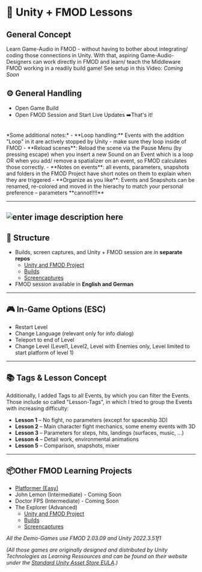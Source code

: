 
# 🎵 Unity + FMOD Lessons

## General Concept
Learn Game-Audio in FMOD - without having to bother about integrating/ coding those connections in Unity.
With that, aspiring Game-Audio-Designers can work directly in FMOD and learn/ teach the Middleware FMOD working in a readily build game!
See setup in this Video:
*Coming Soon*



## ⚙️ General Handling
- Open Game Build 
-  Open FMOD Session and Start Live Updates
➡️That's it!
<br> 
*Some additional notes:*
- **Loop handling:** Events with the addition "Loop" in it are actively stopped by Unity - make sure they loop inside of FMOD
- **Reload scenes**: Reload the scene via the Pause Menu (by pressing escape) when you insert a new Sound on an Event which is a loop OR when you add/ remove a spatializer on an event, so FMOD calculates those correctly.
- **Notes on events**: all events, parameters, snapshots and folders in the FMOD Project have short notes on them to explain when they are triggered  
- **Organize as you like**: Events and Snapshots can be renamed, re-colored and moved in the hierachy to match your personal preference – parameters **cannot!!!!**  

---
![enter image description here](https://learn.unity.com/_next/image?url=https://unity-connect-prd.storage.googleapis.com/20190219/learn/images/e421863d-d0b9-4fdf-9134-2f55c51287e9_Project_and_Tutorials_3D_Game_Kit_1920x1080_Tutorial_2.jpg&w=384&q=75)
---

## 📂 Structure
- Builds, screen captures, and Unity + FMOD session are in **separate repos**  
	- [Unity and FMOD Project](https://github.com/Joshnt/3DGameKit-Sample_FMOD_Learn)
	- [Builds](https://github.com/Joshnt/3DGameKit_Build_FMOD_Learn)
	- [Screencaptures](https://github.com/Joshnt/3DGameKit_Screencaptures)
- FMOD session available in **English and German**  

---

## 🎮 In-Game Options (ESC)
- Restart Level  
- Change Language (relevant only for info dialog)  
- Teleport to end of Level
- Change Level (Level1, Level2, Level with Enemies only, Level limited to start platform of level 1)

---

## 📚 Tags & Lesson Concept
Additionally, I added Tags to all Events, by which you can filter the Events. Those include so called "Lesson-Tags", in which I tried to group the Events with increasing difficulty:
- **Lesson 1** – No fight, no parameters (except for spaceship 3D)  
- **Lesson 2** – Main character fight mechanics, some enemy events with 3D  
- **Lesson 3** – Parameters for steps, hits, landings (surfaces, music, …)  
- **Lesson 4** – Detail work, environmental animations  
- **Lesson 5** – Comparison, snapshots, mixer  

---
## 📦Other FMOD Learning Projects
- [Platformer (Easy)](https://github.com/Joshnt/Platformer_FMOD-Learn)
- John Lemon (Intermediate) - Coming Soon
- Doctor FPS (Intermediate) - Coming Soon
- 	The Explorer (Advanced)
	- [Unity and FMOD Project](https://github.com/Joshnt/3DGameKit-Sample_FMOD_Learn)
	- [Builds](https://github.com/Joshnt/3DGameKit_Build_FMOD_Learn)
	- [Screencaptures](https://github.com/Joshnt/3DGameKit_Screencaptures)

*All the Demo-Games use FMOD 2.03.09 and Unity 2022.3.51f1*

*(All those games are originally designed and distributed by Unity Technologies as Learning Ressources and can be found on their website under the [Standard Unity Asset Store EULA](https://unity.com/legal/as-terms).)*
